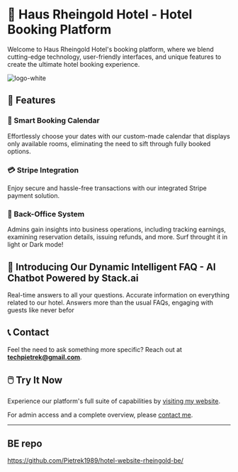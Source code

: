 # 🏨 Haus Rheingold Hotel - Hotel Booking Platform

Welcome to Haus Rheingold Hotel's booking platform, where we blend cutting-edge technology, user-friendly interfaces, and unique features to create the ultimate hotel booking experience.

![logo-white](https://github.com/Pietrek1989/hotel-website-rheingold-fe/assets/68666992/357b381b-355e-482d-88cb-7ea3130a0b68)

## 🎨 Features

### 📅 Smart Booking Calendar
Effortlessly choose your dates with our custom-made calendar that displays only available rooms, eliminating the need to sift through fully booked options.

### 💳 Stripe Integration
Enjoy secure and hassle-free transactions with our integrated Stripe payment solution.

### 🏢 Back-Office System
Admins gain insights into business operations, including tracking earnings, examining reservation details, issuing refunds, and more. Surf throught it in light or Dark mode!

## 🤖 Introducing Our Dynamic Intelligent FAQ - AI Chatbot Powered by Stack.ai
 Real-time answers to all your questions. Accurate information on everything related to our hotel. Answers more than the usual FAQs, engaging with guests like never befor

## 📞 Contact
Feel the need to ask something more specific? Reach out at **techpietrek@gmail.com**.

## 🖱️ Try It Now
Experience our platform's full suite of capabilities by [visiting my website]([your-website-link-her](https://hotel-website-rheingold-fe.vercel.app/)e).

For admin access and a complete overview, please [contact me](mailto:techpietrek@gmail.com).

---

## BE repo
https://github.com/Pietrek1989/hotel-website-rheingold-be/


